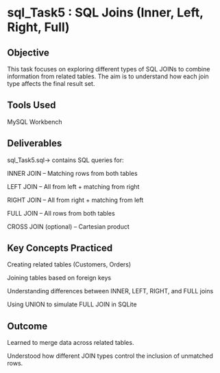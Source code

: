 # sql_Task5 : SQL Joins (Inner, Left, Right, Full)

## Objective

This task focuses on exploring different types of SQL JOINs to combine information from related tables. The aim is to understand how each join type affects the final result set.

## Tools Used

MySQL Workbench

## Deliverables

sql_Task5.sql→ contains SQL queries for:

INNER JOIN – Matching rows from both tables

LEFT JOIN – All from left + matching from right

RIGHT JOIN – All from right + matching from left

FULL JOIN – All rows from both tables

CROSS JOIN (optional) – Cartesian product

## Key Concepts Practiced

Creating related tables (Customers, Orders)

Joining tables based on foreign keys

Understanding differences between INNER, LEFT, RIGHT, and FULL joins

Using UNION to simulate FULL JOIN in SQLite

## Outcome

Learned to merge data across related tables.

Understood how different JOIN types control the inclusion of unmatched rows.
